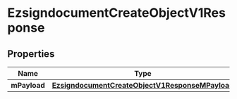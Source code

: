 
# EzsigndocumentCreateObjectV1Response

## Properties
| Name | Type | Description | Notes |
| ------------ | ------------- | ------------- | ------------- |
| **mPayload** | [**EzsigndocumentCreateObjectV1ResponseMPayload**](EzsigndocumentCreateObjectV1ResponseMPayload.md) |  |  |



